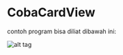 # CobaCardView
contoh program bisa diliat dibawah ini:


![alt tag](http://s20.postimg.org/k7bul2rx9/image.gif)
